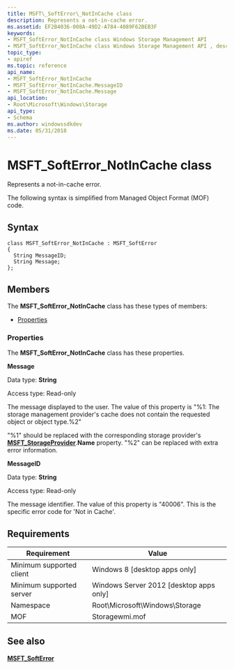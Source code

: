```yaml
---
title: MSFT\_SoftError\_NotInCache class
description: Represents a not-in-cache error.
ms.assetid: EF2B4036-008A-49D2-A784-4089F62BEB3F
keywords:
- MSFT_SoftError_NotInCache class Windows Storage Management API
- MSFT_SoftError_NotInCache class Windows Storage Management API , described
topic_type:
- apiref
ms.topic: reference
api_name:
- MSFT_SoftError_NotInCache
- MSFT_SoftError_NotInCache.MessageID
- MSFT_SoftError_NotInCache.Message
api_location:
- Root\Microsoft\Windows\Storage
api_type:
- Schema
ms.author: windowssdkdev
ms.date: 05/31/2018
---
```


# MSFT\_SoftError\_NotInCache class

Represents a not-in-cache error.

The following syntax is simplified from Managed Object Format (MOF) code.

## Syntax

``` syntax
class MSFT_SoftError_NotInCache : MSFT_SoftError
{
  String MessageID;
  String Message;
};
```

## Members

The **MSFT\_SoftError\_NotInCache** class has these types of members:

-   [Properties](#properties)

### Properties

The **MSFT\_SoftError\_NotInCache** class has these properties.

 

**Message**
   

Data type: **String**
 

Access type: Read-only
 

The message displayed to the user. The value of this property is "%1: The storage management provider's cache does not contain the requested object or object type.%2"

"%1" should be replaced with the corresponding storage provider's [**MSFT\_StorageProvider**](msft-storageprovider.md).**Name** property. "%2" can be replaced with extra error information.

 

**MessageID**
   

Data type: **String**
 

Access type: Read-only
 

The message identifier. The value of this property is "40006". This is the specific error code for 'Not in Cache'.

 

## Requirements



| Requirement | Value |
|-------------------------------------|-------------------------------------------------------------------------------------------|
| Minimum supported client | Windows 8 \[desktop apps only\]                                                |
| Minimum supported server | Windows Server 2012 \[desktop apps only\]                                      |
| Namespace                | Root\\Microsoft\\Windows\\Storage                                              |
| MOF                      |  Storagewmi.mof  |



## See also

 

[**MSFT\_SoftError**](msft-softerror.md)
 

 

 





